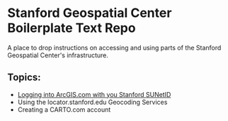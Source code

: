 # Stanford Geospatial Center Boilerplate Text Repo

A place to drop instructions on accessing and using parts of the Stanford Geospatial Center's infrastructure.

## Topics:

* [Logging into ArcGIS.com with you Stanford SUNetID](https://github.com/StanfordGeospatialCenter/SGC_Boilerplate/blob/master/ArcGIS_Online_SSO.md)
* Using the locator.stanford.edu Geocoding Services
* Creating a CARTO.com account 

